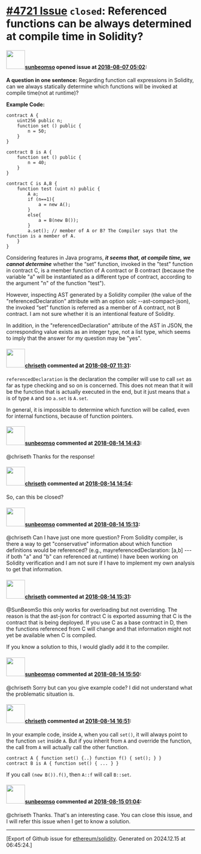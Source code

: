 # [\#4721 Issue](https://github.com/ethereum/solidity/issues/4721) `closed`: Referenced functions can be always determined at compile time in Solidity?

#### <img src="https://avatars.githubusercontent.com/u/13723704?v=4" width="50">[sunbeomso](https://github.com/sunbeomso) opened issue at [2018-08-07 05:02](https://github.com/ethereum/solidity/issues/4721):

**A question in one sentence:**
Regarding function call expressions in Solidity, can we always statically determine which functions will be invoked at compile time(not at runtime)?

**Example Code:**

```
contract A {
    uint256 public n;
    function set () public {
        n = 50;
    }
}

contract B is A {
    function set () public {
        n = 40;
    }
}

contract C is A,B {
    function test (uint n) public {
        A a;
        if (n==1){
            a = new A();
        } 
        else{
            a = B(new B());
        }
        a.set(); // member of A or B? The Compiler says that the function is a member of A. 
    }
}
```
Considering features in Java programs, _**it seems that, at compile time, we cannot determine**_ whether the “set” function, invoked in the "test" function in contract C, is a member function of A contract or B contract (because the variable "a" will be instantiated as a different type of contract, according to the argument "n" of the function "test").

However, inspecting AST generated by a Solidity compiler (the value of the "referencedDeclaration" attribute with an option solc --ast-compact-json), the invoked “set” function is referred as a member of A contract, not B contract. I am not sure whether it is an intentional feature of Solidity.

In addition, in the "referencedDeclaration" attribute of the AST in JSON, the corresponding value exists as an integer type, not a list type, which seems to imply that the answer for my question may be "yes".

#### <img src="https://avatars.githubusercontent.com/u/9073706?v=4" width="50">[chriseth](https://github.com/chriseth) commented at [2018-08-07 11:31](https://github.com/ethereum/solidity/issues/4721#issuecomment-411025241):

`referencedDeclaration` is the declaration the compiler will use to call `set` as far as type checking and so on is concerned. This does not mean that it will be the function that is actually executed in the end, but it just means that `a` is of type `A` and so `a.set` is `A.set`.

In general, it is impossible to determine which function will be called, even for internal functions, because of function pointers.

#### <img src="https://avatars.githubusercontent.com/u/13723704?v=4" width="50">[sunbeomso](https://github.com/sunbeomso) commented at [2018-08-14 14:43](https://github.com/ethereum/solidity/issues/4721#issuecomment-412896894):

@chriseth Thanks for the response!

#### <img src="https://avatars.githubusercontent.com/u/9073706?v=4" width="50">[chriseth](https://github.com/chriseth) commented at [2018-08-14 14:54](https://github.com/ethereum/solidity/issues/4721#issuecomment-412900815):

So, can this be closed?

#### <img src="https://avatars.githubusercontent.com/u/13723704?v=4" width="50">[sunbeomso](https://github.com/sunbeomso) commented at [2018-08-14 15:13](https://github.com/ethereum/solidity/issues/4721#issuecomment-412907571):

@chriseth Can I have just one more question? From Solidity compiler, is there a way to get "conservative" information about which function definitions would be referenced?
(e.g., mayreferencedDeclaration: [a,b] --- if both "a" and "b" can referenced at runtime)
I have been working on Solidity verification and I am not sure if I have to implement my own analysis to get that information.

#### <img src="https://avatars.githubusercontent.com/u/9073706?v=4" width="50">[chriseth](https://github.com/chriseth) commented at [2018-08-14 15:31](https://github.com/ethereum/solidity/issues/4721#issuecomment-412913884):

@SunBeomSo this only works for overloading but not overriding. The reason is that the ast-json for contract C is exported assuming that C is the contract that is being deployed. If you use C as a base contract in D, then the functions referenced from C will change and that information might not yet be available when C is compiled.

If you know a solution to this, I would gladly add it to the compiler.

#### <img src="https://avatars.githubusercontent.com/u/13723704?v=4" width="50">[sunbeomso](https://github.com/sunbeomso) commented at [2018-08-14 15:50](https://github.com/ethereum/solidity/issues/4721#issuecomment-412920647):

@chriseth Sorry but can you give example code? I did not understand what the problematic situation is.

#### <img src="https://avatars.githubusercontent.com/u/9073706?v=4" width="50">[chriseth](https://github.com/chriseth) commented at [2018-08-14 16:51](https://github.com/ethereum/solidity/issues/4721#issuecomment-412940425):

In your example code, inside `A`, when you call `set()`, it will always point to the function `set` inside `A`. But if you inherit from `A` and override the function, the call from `A` will actually call the other function.

```
contract A { function set() {..} function f() { set(); } }
contract B is A { function set() { ... } }
```

If you call `(new B()).f()`, then `A::f` will call `B::set`.

#### <img src="https://avatars.githubusercontent.com/u/13723704?v=4" width="50">[sunbeomso](https://github.com/sunbeomso) commented at [2018-08-15 01:04](https://github.com/ethereum/solidity/issues/4721#issuecomment-413063164):

@chriseth   Thanks. That's an interesting case. You can close this issue, and I will refer this issue when I get to know a solution.


-------------------------------------------------------------------------------



[Export of Github issue for [ethereum/solidity](https://github.com/ethereum/solidity). Generated on 2024.12.15 at 06:45:24.]
